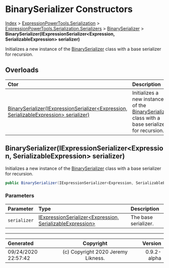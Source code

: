 ﻿# BinarySerializer Constructors

[Index](../index.md) > [ExpressionPowerTools.Serialization](ExpressionPowerTools.Serialization.a.md) > [ExpressionPowerTools.Serialization.Serializers](ExpressionPowerTools.Serialization.Serializers.n.md) > [BinarySerializer](ExpressionPowerTools.Serialization.Serializers.BinarySerializer.cs.md) > **BinarySerializer(IExpressionSerializer&lt;Expression, SerializableExpression> serializer)**

Initializes a new instance of the [BinarySerializer](ExpressionPowerTools.Serialization.Serializers.BinarySerializer.cs.md) class with a
            base serializer for recursion.

## Overloads

| Ctor | Description |
| :-- | :-- |
| [BinarySerializer(IExpressionSerializer&lt;Expression, SerializableExpression> serializer)](#binaryserializeriexpressionserializerexpression-serializableexpression-serializer) | Initializes a new instance of the [BinarySerializer](ExpressionPowerTools.Serialization.Serializers.BinarySerializer.cs.md) class with a            base serializer for recursion. |

## BinarySerializer(IExpressionSerializer&lt;Expression, SerializableExpression> serializer)

Initializes a new instance of the [BinarySerializer](ExpressionPowerTools.Serialization.Serializers.BinarySerializer.cs.md) class with a
            base serializer for recursion.

```csharp
public BinarySerializer(IExpressionSerializer<Expression, SerializableExpression> serializer)
```

### Parameters

| Parameter | Type | Description |
| :-- | :-- | :-- |
| `serializer` | [IExpressionSerializer&lt;Expression, SerializableExpression>](ExpressionPowerTools.Serialization.Signatures.IExpressionSerializer`2.i.md) | The base serializer. |



---

| Generated | Copyright | Version |
| :-- | :-: | --: |
| 09/24/2020 22:57:42 | (c) Copyright 2020 Jeremy Likness. | 0.9.2-alpha |
